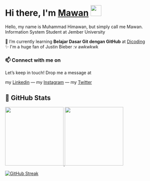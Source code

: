 <div>
   <h1>Hi there, I'm <a href="https://www.linkedin.com/in/nurmuhimawann/">Mawan</a> <img src="https://www.emojiall.com/images/240/microsoft-teams/1f44b-1f3fc.png" width="35px"></h1>
</div>
   

   
Hello, my name is Muhammad Himawan, but simply call me Mawan.\
Information System Student at Jember University  

🌱 I’m currently learning **Belajar Dasar Git dengan GitHub** at [Dicoding](https://www.dicoding.com/)\
✨ I'm a huge fan of Justin Bieber :v awkwkwk

### 📫 Connect with me on
  
Let’s keep in touch! Drop me a message at

my [Linkedin](https://www.linkedin.com/in/nur-muhammad-himawan-6a2a93209/) —
my [Instagram](https://www.instagram.com/mawann_/) —
my [Twitter](https://twitter.com/nurmuhimawann)  

<h2>📝 GitHub Stats</h2>
<p align="left">
<a href="https://github.com/nurmuhimawann">
  <img height="190em" src="https://github-readme-stats-eight-theta.vercel.app/api?username=nurmuhimawann&show_icons=true&include_all_commits=true&count_private=true"/>
  <img height="190em" src="https://github-readme-stats-eight-theta.vercel.app/api/top-langs/?username=nurmuhimawann&layout=compact&langs_count=8"/>
</a>
</p>
  
[![GitHub Streak](https://github-readme-streak-stats.herokuapp.com/?user=nurmuhimawann&hide_border=true)](https://git.io/streak-stats)

 

<!--
**nurmuhimawann/nurmuhimawann** is a ✨ _special_ ✨ repository because its `README.md` (this file) appears on your GitHub profile.

<div>
   <h1>Hi there, I'm <a href="https://www.linkedin.com/in/nurmuhimawann/">Mawan</a> 👋🏻</h1>
</div>


Here are some ideas to get you started:

- 🔭 I’m currently working on ...
- 🌱 I’m currently learning ...
- 👯 I’m looking to collaborate on ...
- 🤔 I’m looking for help with ...
- 💬 Ask me about ...
- 📫 How to reach me: ...
- 😄 Pronouns: ...
- ⚡ Fun fact: ...
-->
